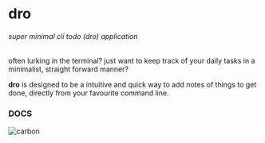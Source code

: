 # dro
###### super minimal cli todo (dro) application

often lurking in the terminal? just want to keep track of your daily tasks in a minimalist, straight forward manner?

**dro** is designed to be a intuitive and quick way to add notes of things to get done, directly from your favourite command line.




### DOCS
![carbon](https://user-images.githubusercontent.com/58119759/199929774-af71eb4d-4b91-407c-a728-e00a49117532.png)
